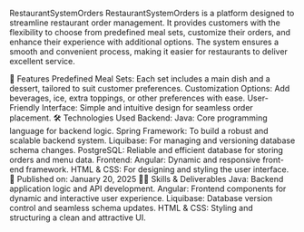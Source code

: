 

RestaurantSystemOrders
RestaurantSystemOrders is a platform designed to streamline restaurant order management. It provides customers with the flexibility to choose from predefined meal sets, customize their orders, and enhance their experience with additional options. The system ensures a smooth and convenient process, making it easier for restaurants to deliver excellent service.

🚀 Features
Predefined Meal Sets: Each set includes a main dish and a dessert, tailored to suit customer preferences.
Customization Options: Add beverages, ice, extra toppings, or other preferences with ease.
User-Friendly Interface: Simple and intuitive design for seamless order placement.
🛠️ Technologies Used
Backend:
Java: Core programming language for backend logic.
Spring Framework: To build a robust and scalable backend system.
Liquibase: For managing and versioning database schema changes.
PostgreSQL: Reliable and efficient database for storing orders and menu data.
Frontend:
Angular: Dynamic and responsive front-end framework.
HTML & CSS: For designing and styling the user interface.
📅 Published on: January 20, 2025
🧑‍💻 Skills & Deliverables
Java: Backend application logic and API development.
Angular: Frontend components for dynamic and interactive user experience.
Liquibase: Database version control and seamless schema updates.
HTML & CSS: Styling and structuring a clean and attractive UI.
